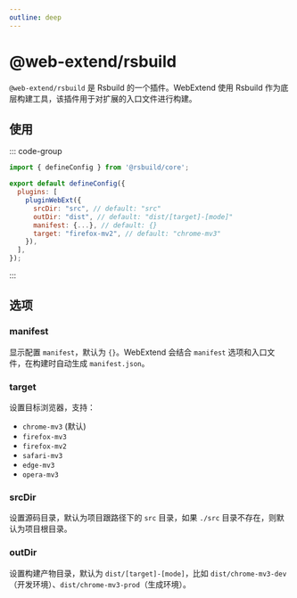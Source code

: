 ```yaml
---
outline: deep
---
```


# @web-extend/rsbuild

`@web-extend/rsbuild` 是 Rsbuild 的一个插件。WebExtend 使用 Rsbuild 作为底层构建工具，该插件用于对扩展的入口文件进行构建。

## 使用

::: code-group

```js [rsbuild.config.js]
import { defineConfig } from '@rsbuild/core';

export default defineConfig({
  plugins: [
    pluginWebExt({
      srcDir: "src", // default: "src"
      outDir: "dist", // default: "dist/[target]-[mode]"
      manifest: {...}, // default: {}
      target: "firefox-mv2", // default: "chrome-mv3"
    }),
  ],
});
```

:::

## 选项

### manifest

显示配置 `manifest`，默认为 `{}`。WebExtend 会结合 `manifest` 选项和入口文件，在构建时自动生成 `manifest.json`。

### target

设置目标浏览器，支持：

- `chrome-mv3` (默认)
- `firefox-mv3`
- `firefox-mv2`
- `safari-mv3`
- `edge-mv3`
- `opera-mv3`

### srcDir

设置源码目录，默认为项目跟路径下的 `src` 目录，如果 `./src` 目录不存在，则默认为项目根目录。

### outDir

设置构建产物目录，默认为 `dist/[target]-[mode]`，比如 `dist/chrome-mv3-dev`（开发环境）、`dist/chrome-mv3-prod`（生成环境）。
